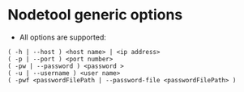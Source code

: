 # Nodetool generic options
- All options are supported:
```
( -h | --host ) <host name> | <ip address>
( -p | --port ) <port number>
( -pw | --password ) <password >
( -u | --username ) <user name>
( -pwf <passwordFilePath | --password-file <passwordFilePath> )
```
